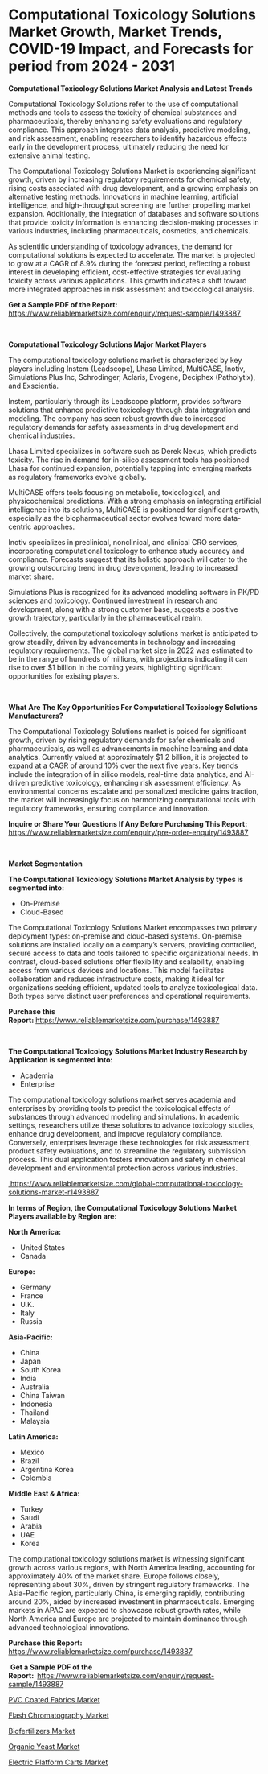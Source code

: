 <p><h1>Computational Toxicology Solutions Market Growth, Market Trends, COVID-19 Impact, and Forecasts for period from 2024 - 2031</h1></p><p><strong>Computational Toxicology Solutions Market Analysis and Latest Trends</strong></p>
<p><p>Computational Toxicology Solutions refer to the use of computational methods and tools to assess the toxicity of chemical substances and pharmaceuticals, thereby enhancing safety evaluations and regulatory compliance. This approach integrates data analysis, predictive modeling, and risk assessment, enabling researchers to identify hazardous effects early in the development process, ultimately reducing the need for extensive animal testing.</p><p>The Computational Toxicology Solutions Market is experiencing significant growth, driven by increasing regulatory requirements for chemical safety, rising costs associated with drug development, and a growing emphasis on alternative testing methods. Innovations in machine learning, artificial intelligence, and high-throughput screening are further propelling market expansion. Additionally, the integration of databases and software solutions that provide toxicity information is enhancing decision-making processes in various industries, including pharmaceuticals, cosmetics, and chemicals.</p><p>As scientific understanding of toxicology advances, the demand for computational solutions is expected to accelerate. The market is projected to grow at a CAGR of 8.9% during the forecast period, reflecting a robust interest in developing efficient, cost-effective strategies for evaluating toxicity across various applications. This growth indicates a shift toward more integrated approaches in risk assessment and toxicological analysis.</p></p>
<p><strong>Get a Sample PDF of the Report:&nbsp;</strong> <a href="https://www.reliablemarketsize.com/enquiry/request-sample/1493887?utm_campaign=1103&utm_medium=2&utm_source=Github&utm_content=ia&utm_term=10122024&utm_id=computational-toxicology-solutions">https://www.reliablemarketsize.com/enquiry/request-sample/1493887</a></p>
<p>&nbsp;</p>
<p><strong>Computational Toxicology Solutions Major Market Players</strong></p>
<p><p>The computational toxicology solutions market is characterized by key players including Instem (Leadscope), Lhasa Limited, MultiCASE, Inotiv, Simulations Plus Inc, Schrodinger, Aclaris, Evogene, Deciphex (Patholytix), and Exscientia. </p><p>Instem, particularly through its Leadscope platform, provides software solutions that enhance predictive toxicology through data integration and modeling. The company has seen robust growth due to increased regulatory demands for safety assessments in drug development and chemical industries.</p><p>Lhasa Limited specializes in software such as Derek Nexus, which predicts toxicity. The rise in demand for in-silico assessment tools has positioned Lhasa for continued expansion, potentially tapping into emerging markets as regulatory frameworks evolve globally.</p><p>MultiCASE offers tools focusing on metabolic, toxicological, and physicochemical predictions. With a strong emphasis on integrating artificial intelligence into its solutions, MultiCASE is positioned for significant growth, especially as the biopharmaceutical sector evolves toward more data-centric approaches.</p><p>Inotiv specializes in preclinical, nonclinical, and clinical CRO services, incorporating computational toxicology to enhance study accuracy and compliance. Forecasts suggest that its holistic approach will cater to the growing outsourcing trend in drug development, leading to increased market share.</p><p>Simulations Plus is recognized for its advanced modeling software in PK/PD sciences and toxicology. Continued investment in research and development, along with a strong customer base, suggests a positive growth trajectory, particularly in the pharmaceutical realm.</p><p>Collectively, the computational toxicology solutions market is anticipated to grow steadily, driven by advancements in technology and increasing regulatory requirements. The global market size in 2022 was estimated to be in the range of hundreds of millions, with projections indicating it can rise to over $1 billion in the coming years, highlighting significant opportunities for existing players.</p></p>
<p>&nbsp;</p>
<p><strong>What Are The Key Opportunities For Computational Toxicology Solutions Manufacturers?</strong></p>
<p><p>The Computational Toxicology Solutions market is poised for significant growth, driven by rising regulatory demands for safer chemicals and pharmaceuticals, as well as advancements in machine learning and data analytics. Currently valued at approximately $1.2 billion, it is projected to expand at a CAGR of around 10% over the next five years. Key trends include the integration of in silico models, real-time data analytics, and AI-driven predictive toxicology, enhancing risk assessment efficiency. As environmental concerns escalate and personalized medicine gains traction, the market will increasingly focus on harmonizing computational tools with regulatory frameworks, ensuring compliance and innovation.</p></p>
<p><strong>Inquire or Share Your Questions If Any Before Purchasing This Report:</strong> <a href="https://www.reliablemarketsize.com/enquiry/pre-order-enquiry/1493887?utm_campaign=1103&utm_medium=2&utm_source=Github&utm_content=ia&utm_term=10122024&utm_id=computational-toxicology-solutions">https://www.reliablemarketsize.com/enquiry/pre-order-enquiry/1493887</a></p>
<p>&nbsp;</p>
<p><strong>Market Segmentation</strong></p>
<p><strong>The Computational Toxicology Solutions Market Analysis by types is segmented into:</strong></p>
<p><ul><li>On-Premise</li><li>Cloud-Based</li></ul></p>
<p><p>The Computational Toxicology Solutions Market encompasses two primary deployment types: on-premise and cloud-based systems. On-premise solutions are installed locally on a company’s servers, providing controlled, secure access to data and tools tailored to specific organizational needs. In contrast, cloud-based solutions offer flexibility and scalability, enabling access from various devices and locations. This model facilitates collaboration and reduces infrastructure costs, making it ideal for organizations seeking efficient, updated tools to analyze toxicological data. Both types serve distinct user preferences and operational requirements.</p></p>
<p><strong>Purchase this Report:&nbsp;</strong><a href="https://www.reliablemarketsize.com/purchase/1493887?utm_campaign=1103&utm_medium=2&utm_source=Github&utm_content=ia&utm_term=10122024&utm_id=computational-toxicology-solutions">https://www.reliablemarketsize.com/purchase/1493887</a></p>
<p>&nbsp;</p>
<p><strong>The Computational Toxicology Solutions Market Industry Research by Application is segmented into:</strong></p>
<p><ul><li>Academia</li><li>Enterprise</li></ul></p>
<p><p>The computational toxicology solutions market serves academia and enterprises by providing tools to predict the toxicological effects of substances through advanced modeling and simulations. In academic settings, researchers utilize these solutions to advance toxicology studies, enhance drug development, and improve regulatory compliance. Conversely, enterprises leverage these technologies for risk assessment, product safety evaluations, and to streamline the regulatory submission process. This dual application fosters innovation and safety in chemical development and environmental protection across various industries.</p></p>
<p><a href="https://www.reliablemarketsize.com/global-computational-toxicology-solutions-market-r1493887?utm_campaign=1103&utm_medium=2&utm_source=Github&utm_content=ia&utm_term=10122024&utm_id=computational-toxicology-solutions">&nbsp;https://www.reliablemarketsize.com/global-computational-toxicology-solutions-market-r1493887</a></p>
<p><strong>In terms of Region, the Computational Toxicology Solutions Market Players available by Region are:</strong></p>
<p>
    <p> <strong> North America: </strong>
        <ul>
            <li>United States</li>
            <li>Canada</li>
        </ul>
        </p> 
    <p> <strong> Europe: </strong>
        <ul>
            <li>Germany</li>
            <li>France</li>
            <li>U.K.</li>
            <li>Italy</li>
            <li>Russia</li>
        </ul>
        </p> 
    <p> <strong> Asia-Pacific: </strong>
        <ul>
            <li>China</li>
            <li>Japan</li>
            <li>South Korea</li>
            <li>India</li>
            <li>Australia</li>
            <li>China Taiwan</li>
            <li>Indonesia</li>
            <li>Thailand</li>
            <li>Malaysia</li>
        </ul>
        </p> 
    <p> <strong> Latin America: </strong>
        <ul>
            <li>Mexico</li>
            <li>Brazil</li>
            <li>Argentina Korea</li>
            <li>Colombia</li>
        </ul>
        </p> 
    <p> <strong> Middle East & Africa: </strong>
        <ul>
            <li>Turkey</li>
            <li>Saudi</li>
            <li>Arabia</li>
            <li>UAE</li>
            <li>Korea</li>
        </ul>
    </p>
    </p>
<p><p>The computational toxicology solutions market is witnessing significant growth across various regions, with North America leading, accounting for approximately 40% of the market share. Europe follows closely, representing about 30%, driven by stringent regulatory frameworks. The Asia-Pacific region, particularly China, is emerging rapidly, contributing around 20%, aided by increased investment in pharmaceuticals. Emerging markets in APAC are expected to showcase robust growth rates, while North America and Europe are projected to maintain dominance through advanced technological innovations.</p></p>
<p><strong>Purchase this Report: </strong><a href="https://www.reliablemarketsize.com/purchase/1493887?utm_campaign=1103&utm_medium=2&utm_source=Github&utm_content=ia&utm_term=10122024&utm_id=computational-toxicology-solutions">https://www.reliablemarketsize.com/purchase/1493887</a></p>
<p>&nbsp;<strong>Get a Sample PDF of the Report:&nbsp;&nbsp;</strong><a href="https://www.reliablemarketsize.com/enquiry/request-sample/1493887?utm_campaign=1103&utm_medium=2&utm_source=Github&utm_content=ia&utm_term=10122024&utm_id=computational-toxicology-solutions">https://www.reliablemarketsize.com/enquiry/request-sample/1493887</a></p>
<p><strong></strong></p>
<p><p><a href="https://www.linkedin.com/pulse/pvc-coated-fabrics-market-analysis-striking-cagr-81-from-2024-yfd9c?utm_campaign=1103&utm_medium=2&utm_source=Github&utm_content=ia&utm_term=10122024&utm_id=computational-toxicology-solutions">PVC Coated Fabrics Market</a></p><p><a href="https://www.linkedin.com/pulse/futur-trend-quest-sl8ue?utm_campaign=1103&utm_medium=2&utm_source=Github&utm_content=ia&utm_term=10122024&utm_id=computational-toxicology-solutions">Flash Chromatography Market</a></p><p><a href="https://www.linkedin.com/pulse/futur-trend-quest-sl8ue?utm_campaign=1103&utm_medium=2&utm_source=Github&utm_content=ia&utm_term=10122024&utm_id=computational-toxicology-solutions">Biofertilizers Market</a></p><p><a href="https://www.linkedin.com/pulse/exploring-organic-yeast-market-dynamics-projected-cagr-109-key-gxoac?utm_campaign=1103&utm_medium=2&utm_source=Github&utm_content=ia&utm_term=10122024&utm_id=computational-toxicology-solutions">Organic Yeast Market</a></p><p><a href="https://www.linkedin.com/pulse/electric-platform-carts-market-growth-projections-2024-2031-y88ce?utm_campaign=1103&utm_medium=2&utm_source=Github&utm_content=ia&utm_term=10122024&utm_id=computational-toxicology-solutions">Electric Platform Carts Market</a></p></p>
